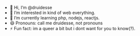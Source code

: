 - 👋 Hi, I’m @druidesse
- 👀 I’m interested in kind of web everything.
- 🌱 I’m currently learning php, nodejs, reactjs.
- 😄 Pronouns: call me druidesse, not pronouns
- ⚡ Fun fact: im a queer a bit but i dont want for you to know(?).
